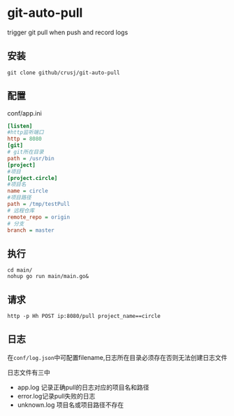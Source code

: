 # git-auto-pull
trigger git pull when push and record logs

## 安装

`git clone github/crusj/git-auto-pull`

## 配置
conf/app.ini
```ini
[listen]
#http监听端口
http = 8080
[git]
# git所在目录
path = /usr/bin
[project]
#项目
[project.circle]
#项目名
name = circle
#项目路径
path = /tmp/testPull
# 远程仓库
remote_repo = origin
# 分支
branch = master
```
## 执行
```
cd main/
nohup go run main/main.go&
```
## 请求
`http -p Hh POST ip:8080/pull project_name==circle`

## 日志

 在`conf/log.json`中可配置filename,日志所在目录必须存在否则无法创建日志文件
 
 日志文件有三中
 * app.log 记录正确pull的日志对应的项目名和路径
 * error.log记录pull失败的日志
 * unknown.log 项目名或项目路径不存在



